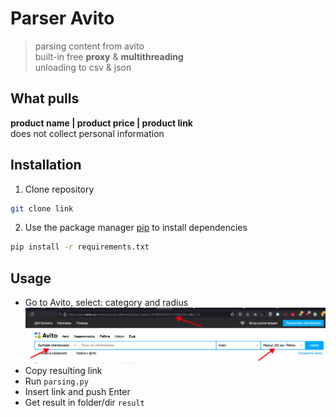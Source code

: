 # Parser Avito
> parsing content from avito <br>
> built-in free **proxy** & **multithreading** <br>
> unloading to csv & json  

## What pulls
**product name | product price | product link** <br> 
does not collect personal information

## Installation
1. Clone repository
```bash
git clone link 
```
2. Use the package manager [pip](https://pip.pypa.io/en/stable/) to install dependencies
```bash
pip install -r requirements.txt 
```
## Usage
- Go to Avito, select: category and radius
  ![](data/avito.png)
- Copy resulting link 
- Run `parsing.py`
- Insert link and push Enter
- Get result in folder/dir `result`  
